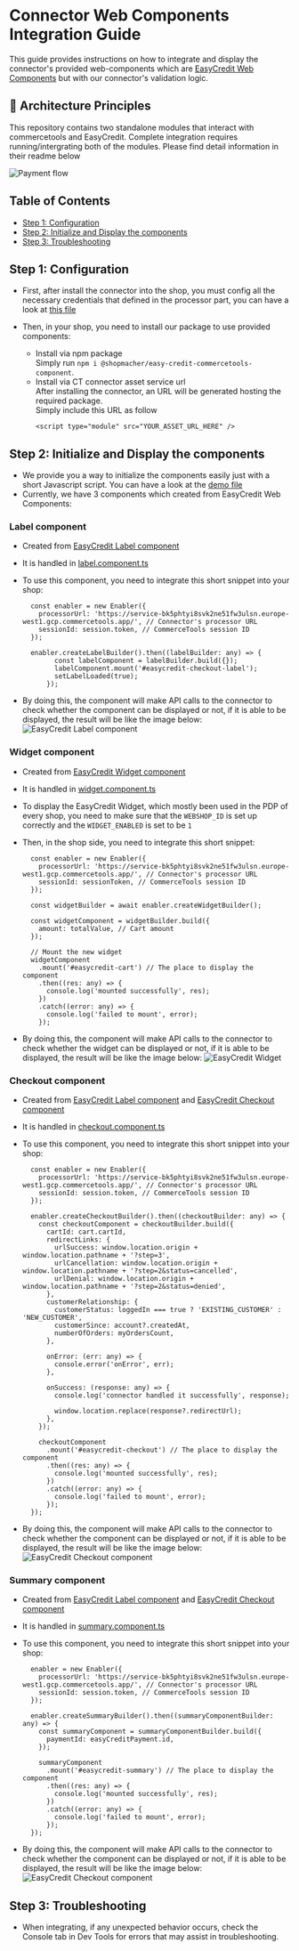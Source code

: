 # Connector Web Components Integration Guide

This guide provides instructions on how to integrate and display the connector's provided web-components which are [EasyCredit Web Components](https://netzkollektiv.com/docs/easycredit-components/?path=/docs/getting-started-installation--docs) but with our connector's validation logic.

## 📐 Architecture Principles

This repository contains two standalone modules that interact with commercetools and EasyCredit.
Complete integration requires running/intergrating both of the modules. Please find detail information in their readme below

![Payment flow](../docs/assets/payment-flow.png "Payment flow")

## Table of Contents

- [Step 1: Configuration](#step-1-configure-widget-settings)
- [Step 2: Initialize and Display the components](#step-2-initialize-and-display-the-widget)
- [Step 3: Troubleshooting](#step-4-handling-widget-events)

## Step 1: Configuration

- First, after install the connector into the shop, you must config all the necessary credentials that defined in the processor part, you can have a look at [this file](../connect.yaml)

- Then, in your shop, you need to install our package to use provided components:
  - Install via npm package \
    Simply run `npm i @shopmacher/easy-credit-commercetools-component`.
  - Install via CT connector asset service url \
    After installing the connector, an URL will be generated hosting the required package. \
    Simply include this URL as follow 
    ```
    <script type="module" src="YOUR_ASSET_URL_HERE" />
    ```

## Step 2: Initialize and Display the components

- We provide you a way to initialize the components easily just with a short Javascript script. You can have a look at the [demo file](../assets/index.html)
- Currently, we have 3 components which created from EasyCredit Web Components:

### Label component

- Created from [EasyCredit Label component](https://netzkollektiv.com/docs/easycredit-components/?path=/docs/checkout-label--docs)
- It is handled in [label.component.ts](./src/components/label.component.ts)
- To use this component, you need to integrate this short snippet into your shop:

  ```
    const enabler = new Enabler({
      processorUrl: 'https://service-bk5phtyi8svk2ne51fw3ulsn.europe-west1.gcp.commercetools.app/', // Connector's processor URL
      sessionId: session.token, // CommerceTools session ID
    });

    enabler.createLabelBuilder().then((labelBuilder: any) => {
          const labelComponent = labelBuilder.build({});
          labelComponent.mount('#easycredit-checkout-label');
          setLabelLoaded(true);
        });
  ```

- By doing this, the component will make API calls to the connector to check whether the component can be displayed or not, if it is able to be displayed, the result will be like the image below: ![EasyCredit Label component](https://github.com/SHOPMACHER/easy-credit-commercetools-connector/raw/main/docs/assets/easycredit-label.png)

### Widget component

- Created from [EasyCredit Widget component](https://netzkollektiv.com/docs/easycredit-components/?path=/docs/marketing-widget--docs)
- It is handled in [widget.component.ts](./src/components/widget.component.ts)
- To display the EasyCredit Widget, which mostly been used in the PDP of every shop, you need to make sure that the `WEBSHOP_ID` is set up correctly and the `WIDGET_ENABLED` is set to be `1`
- Then, in the shop side, you need to integrate this short snippet:

  ```
    const enabler = new Enabler({
      processorUrl: 'https://service-bk5phtyi8svk2ne51fw3ulsn.europe-west1.gcp.commercetools.app/', // Connector's processor URL
      sessionId: sessionToken, // CommerceTools session ID
    });

    const widgetBuilder = await enabler.createWidgetBuilder();

    const widgetComponent = widgetBuilder.build({
      amount: totalValue, // Cart amount
    });

    // Mount the new widget
    widgetComponent
      .mount('#easycredit-cart') // The place to display the component
      .then((res: any) => {
        console.log('mounted successfully', res);
      })
      .catch((error: any) => {
        console.log('failed to mount', error);
      });
  ```

- By doing this, the component will make API calls to the connector to check whether the widget can be displayed or not, if it is able to be displayed, the result will be like the image below: ![EasyCredit Widget](https://github.com/SHOPMACHER/easy-credit-commercetools-connector/raw/main/docs/assets/easycredit-widget.png)

### Checkout component

- Created from [EasyCredit Label component](https://netzkollektiv.com/docs/easycredit-components/?path=/docs/checkout-label--docs) and [EasyCredit Checkout component](https://netzkollektiv.com/docs/easycredit-components/?path=/docs/checkout-checkout--docs)
- It is handled in [checkout.component.ts](./src/components/checkout.component.ts)
- To use this component, you need to integrate this short snippet into your shop:

  ```
    const enabler = new Enabler({
      processorUrl: 'https://service-bk5phtyi8svk2ne51fw3ulsn.europe-west1.gcp.commercetools.app/', // Connector's processor URL
      sessionId: session.token, // CommerceTools session ID
    });

    enabler.createCheckoutBuilder().then((checkoutBuilder: any) => {
      const checkoutComponent = checkoutBuilder.build({
        cartId: cart.cartId,
        redirectLinks: {
          urlSuccess: window.location.origin + window.location.pathname + '?step=3',
          urlCancellation: window.location.origin + window.location.pathname + '?step=2&status=cancelled',
          urlDenial: window.location.origin + window.location.pathname + '?step=2&status=denied',
        },
        customerRelationship: {
          customerStatus: loggedIn === true ? 'EXISTING_CUSTOMER' : 'NEW_CUSTOMER',
          customerSince: account?.createdAt,
          numberOfOrders: myOrdersCount,
        },

        onError: (err: any) => {
          console.error('onError', err);
        },

        onSuccess: (response: any) => {
          console.log('connector handled it successfully', response);

          window.location.replace(response?.redirectUrl);
        },
      });

      checkoutComponent
        .mount('#easycredit-checkout') // The place to display the component
        .then((res: any) => {
          console.log('mounted successfully', res);
        })
        .catch((error: any) => {
          console.log('failed to mount', error);
        });
    });
  ```

- By doing this, the component will make API calls to the connector to check whether the component can be displayed or not, if it is able to be displayed, the result will be like the image below: ![EasyCredit Checkout component](https://github.com/SHOPMACHER/easy-credit-commercetools-connector/raw/main/docs/assets/easycredit-checkout.png)

### Summary component

- Created from [EasyCredit Label component](https://netzkollektiv.com/docs/easycredit-components/?path=/docs/checkout-label--docs) and [EasyCredit Checkout component](https://netzkollektiv.com/docs/easycredit-components/?path=/docs/checkout-checkout--docs)
- It is handled in [summary.component.ts](./src/components/summary.component.ts)
- To use this component, you need to integrate this short snippet into your shop:

  ```
    enabler = new Enabler({
      processorUrl: 'https://service-bk5phtyi8svk2ne51fw3ulsn.europe-west1.gcp.commercetools.app/', // Connector's processor URL
      sessionId: session.token, // CommerceTools session ID
    });

    enabler.createSummaryBuilder().then((summaryComponentBuilder: any) => {
      const summaryComponent = summaryComponentBuilder.build({
        paymentId: easyCreditPayment.id,
      });

      summaryComponent
        .mount('#easycredit-summary') // The place to display the component
        .then((res: any) => {
          console.log('mounted successfully', res);
        })
        .catch((error: any) => {
          console.log('failed to mount', error);
        });
    });
  ```

- By doing this, the component will make API calls to the connector to check whether the component can be displayed or not, if it is able to be displayed, the result will be like the image below: ![EasyCredit Checkout component](https://github.com/SHOPMACHER/easy-credit-commercetools-connector/raw/main/docs/assets/easycredit-summary.png)

## Step 3: Troubleshooting

- When integrating, if any unexpected behavior occurs, check the Console tab in Dev Tools for errors that may assist in troubleshooting.
